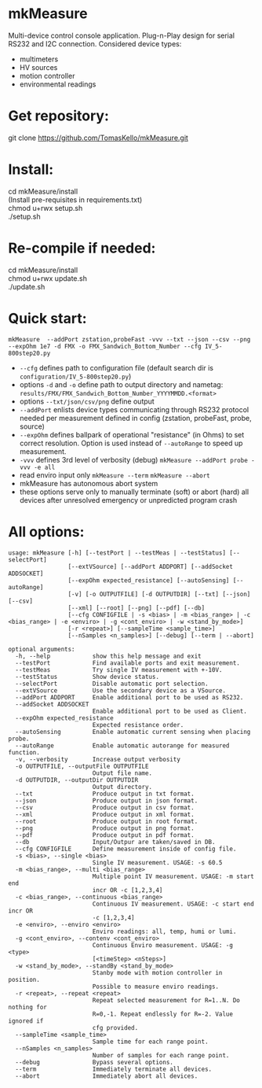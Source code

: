 # mkMeasure
Multi-device control console application. Plug-n-Play design for serial RS232 and I2C connection. Considered device types:  
- multimeters
- HV sources 
- motion controller 
- environmental readings

# Get repository: 
git clone https://github.com/TomasKello/mkMeasure.git

# Install:  
cd mkMeasure/install  
(Install pre-requisites in requirements.txt)  
chmod u+rwx setup.sh  
./setup.sh  

# Re-compile if needed:  
cd mkMeasure/install  
chmod u+rwx update.sh  
./update.sh  

# Quick start:
`mkMeasure  --addPort zstation,probeFast -vvv --txt --json --csv --png --expOhm 1e7 -d FMX -o FMX_Sandwich_Bottom_Number --cfg IV_5-800step20.py`
- `--cfg` defines path to configuration file (default search dir is `configuration/IV_5-800step20.py`)
- options `-d` and `-o` define path to output directory and nametag: `results/FMX/FMX_Sandwich_Bottom_Number_YYYYMMDD.<format>`
- options `--txt/json/csv/png` define output <format>
- `--addPort` enlists device types communicating through RS232 protocol needed per measurement defined in config (zstation, probeFast, probe, source)
- `--expOhm` defines ballpark of operational "resistance" (in Ohms) to set correct resolution. Option is used instead of `--autoRange` to speed up
measurement.
- `-vvv` defines 3rd level of verbosity (debug)
`mkMeasure --addPort probe -vvv -e all`
- read enviro input only
`mkMeasure --term`
`mkMeasure --abort`
- mkMeasure has autonomous abort system
- these options serve only to manually terminate (soft) or abort (hard) all devices after unresolved emergency or unpredicted program crash

# All options:
```
usage: mkMeasure [-h] [--testPort | --testMeas | --testStatus] [--selectPort]
                 [--extVSource] [--addPort ADDPORT] [--addSocket ADDSOCKET]
                 [--expOhm expected_resistance] [--autoSensing] [--autoRange]
                 [-v] [-o OUTPUTFILE] [-d OUTPUTDIR] [--txt] [--json] [--csv]
                 [--xml] [--root] [--png] [--pdf] [--db]
                 [--cfg CONFIGFILE | -s <bias> | -m <bias_range> | -c <bias_range> | -e <enviro> | -g <cont_enviro> | -w <stand_by_mode>]
                 [-r <repeat>] [--sampleTime <sample_time>]
                 [--nSamples <n_samples>] [--debug] [--term | --abort]

optional arguments:
  -h, --help            show this help message and exit
  --testPort            Find available ports and exit measurement.
  --testMeas            Try single IV measurement with +-10V.
  --testStatus          Show device status.
  --selectPort          Disable automatic port selection.
  --extVSource          Use the secondary device as a VSource.
  --addPort ADDPORT     Enable additional port to be used as RS232.
  --addSocket ADDSOCKET
                        Enable additional port to be used as Client.
  --expOhm expected_resistance
                        Expected resistance order.
  --autoSensing         Enable automatic current sensing when placing probe.
  --autoRange           Enable automatic autorange for measured function.
  -v, --verbosity       Increase output verbosity
  -o OUTPUTFILE, --outputFile OUTPUTFILE
                        Output file name.
  -d OUTPUTDIR, --outputDir OUTPUTDIR
                        Output directory.
  --txt                 Produce output in txt format.
  --json                Produce output in json format.
  --csv                 Produce output in csv format.
  --xml                 Produce output in xml format.
  --root                Produce output in root format.
  --png                 Produce output in png format.
  --pdf                 Produce output in pdf format.
  --db                  Input/Outpur are taken/saved in DB.
  --cfg CONFIGFILE      Define measurement inside of config file.
  -s <bias>, --single <bias>
                        Single IV measurement. USAGE: -s 60.5
  -m <bias_range>, --multi <bias_range>
                        Multiple point IV measurement. USAGE: -m start end
                        incr OR -c [1,2,3,4]
  -c <bias_range>, --continuous <bias_range>
                        Continuous IV measurement. USAGE: -c start end incr OR
                        -c [1,2,3,4]
  -e <enviro>, --enviro <enviro>
                        Enviro readings: all, temp, humi or lumi.
  -g <cont_enviro>, --contenv <cont_enviro>
                        Continuous Enviro measurement. USAGE: -g <type>
                        [<timeStep> <nSteps>]
  -w <stand_by_mode>, --standBy <stand_by_mode>
                        Stanby mode with motion controller in position.
                        Possible to measure enviro readings.
  -r <repeat>, --repeat <repeat>
                        Repeat selected measurement for R=1..N. Do nothing for
                        R=0,-1. Repeat endlessly for R=-2. Value ignored if
                        cfg provided.
  --sampleTime <sample_time>
                        Sample time for each range point.
  --nSamples <n_samples>
                        Number of samples for each range point.
  --debug               Bypass several options.
  --term                Immediately terminate all devices.
  --abort               Immediately abort all devices.
```
